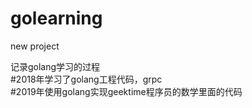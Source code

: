 # golearning
new project

记录golang学习的过程</br>
#2018年学习了golang工程代码，grpc</br>
#2019年使用golang实现geektime程序员的数学里面的代码</br>
